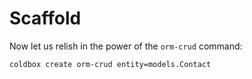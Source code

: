 # Scaffold

Now let us relish in the power of the `orm-crud` command:

```bash
coldbox create orm-crud entity=models.Contact
